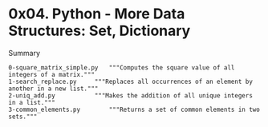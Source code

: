 # 0x04. Python - More Data Structures: Set, Dictionary

Summary
```
0-square_matrix_simple.py	"""Computes the square value of all integers of a matrix."""
1-search_replace.py		"""Replaces all occurrences of an element by another in a new list."""
2-uniq_add.py			"""Makes the addition of all unique integers in a list."""
3-common_elements.py		"""Returns a set of common elements in two sets."""
```
